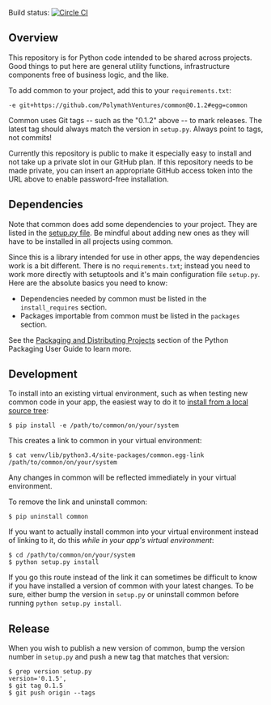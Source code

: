 Build status: [![Circle CI](https://circleci.com/gh/PolymathVentures/common.svg?style=svg)](https://circleci.com/gh/PolymathVentures/common)


## Overview

This repository is for Python code intended to be shared across projects. Good things to put here are general utility
functions, infrastructure components free of business logic, and the like.

To add common to your project, add this to your `requirements.txt`:

    -e git+https://github.com/PolymathVentures/common@0.1.2#egg=common

Common uses Git tags -- such as the "0.1.2" above -- to mark releases. The latest tag should always match the version in 
`setup.py`. Always point to tags, not commits!

Currently this repository is public to make it especially easy to install and not take up a private slot in our 
GitHub plan. If this repository needs to be made private, you can insert an appropriate GitHub access token into
the URL above to enable password-free installation.

## Dependencies

Note that common does add some dependencies to your project. They are listed in the [setup.py file](setup.py#L12-L17).
Be mindful about adding new ones as they will have to be installed in all projects using common.

Since this is a library intended for use in other apps, the way dependencies work is a bit different. There is no
`requirements.txt`; instead you need to work more directly with setuptools and it's main configuration file `setup.py`.
Here are the absolute basics you need to know:

 * Dependencies needed by common must be listed in the `install_requires` section.
 * Packages importable from common must be listed in the `packages` section.

See the [Packaging and Distributing Projects](https://python-packaging-user-guide.readthedocs.org/en/latest/distributing/)
section of the Python Packaging User Guide to learn more.

## Development

To install into an existing virtual environment, such as when testing new common code in your app, the easiest way to do
it to [install from a local source tree](https://python-packaging-user-guide.readthedocs.org/en/latest/installing/#installing-from-a-local-src-tree):

    $ pip install -e /path/to/common/on/your/system

This creates a link to common in your virtual environment:

    $ cat venv/lib/python3.4/site-packages/common.egg-link
    /path/to/common/on/your/system

Any changes in common will be reflected immediately in your virtual environment.

To remove the link and uninstall common:

    $ pip uninstall common

If you want to actually install common into your virtual environment instead of linking to it, do this *while in your
app's virtual environment*:

    $ cd /path/to/common/on/your/system
    $ python setup.py install

If you go this route instead of the link it can sometimes be difficult to know if you have installed a version of
common with your latest changes. To be sure, either bump the version in `setup.py` or uninstall common before running
`python setup.py install`.

## Release

When you wish to publish a new version of common, bump the version number in `setup.py` and push a new tag that matches
that version:

    $ grep version setup.py
    version='0.1.5',
    $ git tag 0.1.5
    $ git push origin --tags

